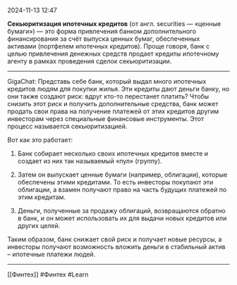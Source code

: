  2024-11-13 12:47

**Секьюритизация ипотечных кредитов** (от англ. securities — «ценные бумаги») — это форма привлечения банком дополнительного финансирования за счёт выпуска ценных бумаг, обеспеченных активами (портфелем ипотечных кредитов). Проще говоря, банк с целью привлечения денежных средств продает кредиты ипотечному агенту в рамках проведения сделок секьюритизации.

---
GigaChat:
Представь себе банк, который выдал много ипотечных кредитов людям для покупки жилья. Эти кредиты дают деньги банку, но они также создают риск: вдруг кто-то перестанет платить? Чтобы снизить этот риск и получить дополнительные средства, банк может продать свои права на получение платежей от этих кредитов другим инвесторам через специальные финансовые инструменты. Этот процесс называется секьюритизацией.

Вот как это работает:

1. Банк собирает несколько своих ипотечных кредитов вместе и создает из них так называемый «пул» (группу).
   
2. Затем он выпускает ценные бумаги (например, облигации), которые обеспечены этими кредитами. То есть инвесторы покупают эти облигации, а взамен получают право на часть будущих платежей по этим кредитам.

3. Деньги, полученные за продажу облигаций, возвращаются обратно в банк, и он может использовать их для выдачи новых кредитов или других целей.

Таким образом, банк снижает свой риск и получает новые ресурсы, а инвесторы получают возможность вложить деньги в стабильный актив – ипотечные платежи людей.

---
[[Финтех]]
#Финтех 
#Learn